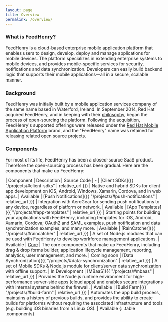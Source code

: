 ```yaml
---
layout: page
title: Overview
permalink: /overview/
---
```


### What is FeedHenry?

FeedHenry is a cloud-based enterprise mobile application platform that enables
users to design, develop, deploy and manage applications for mobile devices. The
platform specializes in extending enterprise systems to mobile devices, and
provides mobile-specific services for security, notifications and data
synchronization. Developers can easily build backend logic that supports their
mobile applications—all in a secure, scalable manner.  

### Background

FeedHenry was initially built by a mobile application services company of the
same name based in Waterford, Ireland. In September 2014, Red Hat acquired
FeedHenry, and in keeping with their [philosophy](http://community.redhat.com/software/),
began the process of open-sourcing the platform. Following the acquisition,
FeedHenry's supported offerings were released under the
[Red Hat Mobile Application Platform](https://www.redhat.com/en/technologies/mobile/application-platform)
brand, and the "FeedHenry" name was retained for releasing related open source
projects.

### Components

For most of its life, FeedHenry has been a closed-source SaaS product. Therefore
the open-sourcing process has been gradual. Here are the components that make up
FeedHenry:

| Component | Description | Source Code
| -
| [Client SDKs]({{ "/projects/#client-sdks" | relative_url }}) | Native and hybrid SDKs for client app development on iOS, Android, Windows, Xamarin, Cordova, and in web apps. | <span class="tag tag-success">Available</span>
| [Push Notifications]({{ "/projects/#push-notifications" | relative_url }}) | Integration with AeroGear for sending push notifications to any device, regardless of platform or network. | <span class="tag tag-success">Available</span>
| [App Templates]({{ "/projects/#app-templates" | relative_url }}) | Starting points for building your applications with FeedHenry, including templates for iOS, Android, Xamarin, Cordova; OAuth2 and SAML examples, push notification and data synchronization examples, and many more. | <span class="tag tag-success">Available</span>
| [RainCatcher]({{ "/projects/#raincatcher" | relative_url }}) | A set of Node.js modules that can be used with FeedHenry to develop workforce management applications. | <span class="tag tag-success">Available</span>
| [Core](#components) | The core components that make up FeedHenry, including drag & drop forms builder, application lifecycle management, reporting, analytics, user management, and more. | <span class="tag tag-info">Coming soon</span>
| [Data Synchronization]({{ "/projects/#data-synchronization" | relative_url }}) | A set of Mobile SDKs & Node.js module for client/server data synchronization with offline support. | <span class="tag tag-info">In Development</span>
| [MBaaS]({{ "/projects/#mbaas" | relative_url }}) | Provides the Node.js runtime environment for high-performance server-side apps (cloud apps) and enables secure integrations with internal systems behind the firewall. | <span class="tag tag-success">Available</span>
| [Build Farm]({{ "/projects/#build-farm" | relative_url }}) | Automates the app build process, maintains a history of previous builds, and provides the ability to create builds for platforms without requiring the associated infrastructure and tools (e.g. building iOS binaries from a Linux OS). | <span class="tag tag-success">Available</span>
{: .table .components}

